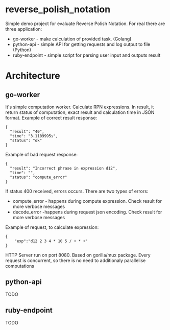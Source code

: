 # reverse_polish_notation

Simple demo project for evaluate Reverse Polish Notation. For real there are three application:

* go-worker - make calculation of provided task. (Golang)
* python-api - simple API for getting requests and log output to file (Python)
* ruby-endpoint - simple script for parsing user input and outputs result

# Architecture 

## go-worker

It's simple computation worker. Calculate RPN expressions. In result, it return status of computation, exact result and calculation time in JSON format. Example of correct result response:
```
{
  "result": "40",
  "time": "3.1109995s",
  "status": "ok"
}
```

Example of bad request response:
```
{
  "result": "Incorrect phrase in expression d12",
  "time": "",
  "status": "compute_error"
}
```
If status 400 received, errors occurs. There are two types of errors:
* compute_error - happens during compute expression. Check result for more verbose messages
* decode_error -happens during request json encoding. Check result for more verbose messages

Example of request, to calculate expression:
```
{
	"exp":"d12 2 3 4 * 10 5 / + * +"
}
```

HTTP Server run on port 8080. Based on gorilla/mux package. Every request is concurrent, so there is no need to additionaly parallelise computations

## python-api

TODO

## ruby-endpoint

TODO